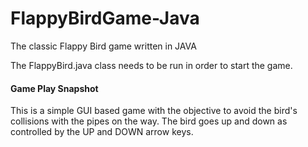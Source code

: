 # FlappyBirdGame-Java
The classic Flappy Bird game written in JAVA

The FlappyBird.java class needs to be run in order to start the game.

#### Game Play Snapshot



This is a simple GUI based game with the objective to avoid the bird's collisions with the pipes on the way. The bird goes up and down as controlled by the UP and DOWN arrow keys.
